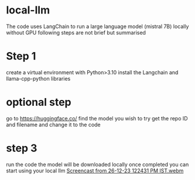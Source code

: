 # local-llm
The code uses LangChain to run a large language model (mistral 7B) locally without GPU following 
steps are not brief but summarised
# Step 1 
create a virtual environment with Python>3.10
install the Langchain and llama-cpp-python libraries
# optional step  
go to https://huggingface.co/ find the model you wish to try get the repo ID and filename and change it to the code
# step 3
run the code 
the model will be downloaded locally once completed you can start using your local llm
[Screencast from 26-12-23 122431 PM IST.webm](https://github.com/HavocJames/local-llm/assets/124689464/308f7228-486f-45b5-9d7d-cd77b9f09edb)

